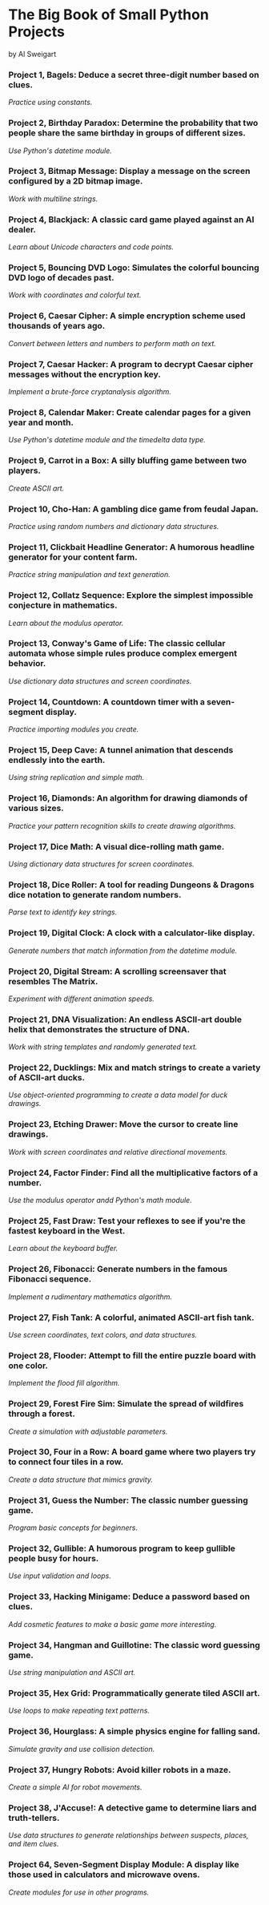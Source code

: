 # The Big Book of Small Python Projects
by Al Sweigart

### **Project 1, Bagels:** Deduce a secret three-digit number based on clues.

_Practice using constants._

### **Project 2, Birthday Paradox:** Determine the probability that two people share the same birthday in groups of different sizes.

_Use Python's datetime module._

### **Project 3, Bitmap Message:** Display a message on the screen configured by a 2D bitmap image.

_Work with multiline strings._

### **Project 4, Blackjack:** A classic card game played against an AI dealer.

_Learn about Unicode characters and code points._

### **Project 5, Bouncing DVD Logo:** Simulates the colorful bouncing DVD logo of decades past.

_Work with coordinates and colorful text._

### **Project 6, Caesar Cipher:** A simple encryption scheme used thousands of years ago.

_Convert between letters and numbers to perform math on text._

### **Project 7, Caesar Hacker:** A program to decrypt Caesar cipher messages without the encryption key.

_Implement a brute-force cryptanalysis algorithm._

### **Project 8, Calendar Maker:** Create calendar pages for a given year and month.

_Use Python's datetime module and the timedelta data type._

### **Project 9, Carrot in a Box:** A silly bluffing game between two players.

_Create ASCII art._

### **Project 10, Cho-Han:** A gambling dice game from feudal Japan.

_Practice using random numbers and dictionary data structures._

### **Project 11, Clickbait Headline Generator:** A humorous headline generator for your content farm.

_Practice string manipulation and text generation._

### **Project 12, Collatz Sequence:** Explore the simplest impossible conjecture in mathematics.

_Learn about the modulus operator._

### **Project 13, Conway's Game of Life:** The classic cellular automata whose simple rules produce complex emergent behavior.

_Use dictionary data structures and screen coordinates._

### **Project 14, Countdown:** A countdown timer with a seven-segment display.

_Practice importing modules you create._

### **Project 15, Deep Cave:** A tunnel animation that descends endlessly into the earth.

_Using string replication and simple math._

### **Project 16, Diamonds:** An algorithm for drawing diamonds of various sizes.

_Practice your pattern recognition skills to create drawing algorithms._

### **Project 17, Dice Math:** A visual dice-rolling math game.

_Using dictionary data structures for screen coordinates._

### **Project 18, Dice Roller:** A tool for reading Dungeons & Dragons dice notation to generate random numbers.

_Parse text to identify key strings._

### **Project 19, Digital Clock:** A clock with a calculator-like display.

_Generate numbers that match information from the datetime module._

### **Project 20, Digital Stream:** A scrolling screensaver that resembles The Matrix.

_Experiment with different animation speeds._

### **Project 21, DNA Visualization:** An endless ASCII-art double helix that demonstrates the structure of DNA.

_Work with string templates and randomly generated text._

### **Project 22, Ducklings:** Mix and match strings to create a variety of ASCII-art ducks.

_Use object-oriented programming to create a data model for duck drawings._

### **Project 23, Etching Drawer:** Move the cursor to create line drawings.

_Work with screen coordinates and relative directional movements._

### **Project 24, Factor Finder:** Find all the multiplicative factors of a number.

_Use the modulus operator andd Python's math module._

### **Project 25, Fast Draw:** Test your reflexes to see if you're the fastest keyboard in the West.

_Learn about the keyboard buffer._

### **Project 26, Fibonacci:** Generate numbers in the famous Fibonacci sequence.

_Implement a rudimentary mathematics algorithm._

### **Project 27, Fish Tank:** A colorful, animated ASCII-art fish tank.

_Use screen coordinates, text colors, and data structures._

### **Project 28, Flooder:** Attempt to fill the entire puzzle board with one color.

_Implement the flood fill algorithm._

### **Project 29, Forest Fire Sim:** Simulate the spread of wildfires through a forest.

_Create a simulation with adjustable parameters._

### **Project 30, Four in a Row:** A board game where two players try to connect four tiles in a row.

_Create a data structure that mimics gravity._

### **Project 31, Guess the Number:** The classic number guessing game.

_Program basic concepts for beginners._

### **Project 32, Gullible:** A humorous program to keep gullible people busy for hours.

_Use input validation and loops._

### **Project 33, Hacking Minigame:** Deduce a password based on clues.

_Add cosmetic features to make a basic game more interesting._

### **Project 34, Hangman and Guillotine:** The classic word guessing game.

_Use string manipulation and ASCII art._

### **Project 35, Hex Grid:** Programmatically generate tiled ASCII art.

_Use loops to make repeating text patterns._

### **Project 36, Hourglass:** A simple physics engine for falling sand.

_Simulate gravity and use collision detection._

### **Project 37, Hungry Robots:** Avoid killer robots in a maze.

_Create a simple AI for robot movements._

### **Project 38, J'Accuse!:** A detective game to determine liars and truth-tellers.

_Use data structures to generate relationships between suspects, places, and item clues._

### **Project 64, Seven-Segment Display Module:** A display like those used in calculators and microwave ovens.

_Create modules for use in other programs._